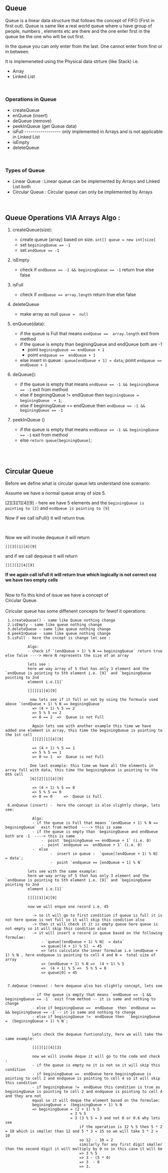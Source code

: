 <h2> Queue </h2>

Queue is a linear data structure that follows the concept of FIFO (First in first out).
Queue is same like a real world queue where u have group of people, numbers , elements etc are there and the  one enter first in the queue be the one who will
be out first. 

In the queue you can only enter from the last. One cannot enter from first or in between.

It is implemeneted using the Physical data strture (like Stack) i.e.

- Array
- Linked List


<br>
<h3> Operations in Queue </h3>

- createQueue
- enQueue (insert)
- deQueue (remove)
- peekInQueue (get Queue data)
- isFull  ------------------ only implemented in Arrays and is not applicable in Linked List
- isEmpty
- deleteQueue



<br>
<h3> Types of Queue </h3>

- Linear Queue : Linear queue can be implemented by Arrays and Linked List both
- Circular Queue : Circular queue can only be implemented by Arrays

<br>
<h2>Queue Operations VIA Arrays Algo :</h2>


1. createQueue(size):
    - create queue (array) based on size. `int[] queue = new int[size]`
    - set `beginingQueue == -1`
    - set `endQueue == -1`
    
 
 2. isEmpty
    - check if `endQueue == -1 && beginingQueue == -1` return true else false
 
 
 3. isFull
    - check if `endQueue == array.length` return true else false
    
 4. deleteQueue
    - make array as null  `queue =  null`
          
                                                         
 5. enQueue(data):
    - if the queue is Full that means `endQueue ==  array.length`  exit from method
    - if the queue is empty than  beginingQueue and endQueue both are -1 
         -  point `beginingQueue == endQueue + 1` 
         -  point `endqueue ==  endQueue + 1` 
    -  else
         insert in queue :  `queue[endQueue + 1] = data`;
         point `endqueue == endQueue + 1` 
                        

 6. deQueue():
    - if the queue is empty that means `endQueue == -1 && beginingQueue == -1`  exit from method
    - else if beginingQueue !=  endQueue then  `beginingQueue =  beginingQueue  + 1`;
    - else if beginingQueue ==  endQueue  then `endQueue == -1 && beginingQueue == -1`
 
 7. peekInQueue ()
    - if the queue is empty that means `endQueue == -1 && beginingQueue == -1`  exit from method
    - else  `return queue[beginingQueue]`;
 
 
 
 <br><br>
 <h2>Circular Queue</h2>
 Before we define what is circular queue  lets understand one scenario:
 
 Assume we have a normal queue array of size 5. 
 
 [2][3][1][4][9] - here we have 5 elements and the  `beginingQueue is pointing to [2]` and  `endQueue is pointing to [9]` 
                   
 Now if we call isFull() it will return true.
 
 <br>
 <p>Now we will invoke dequeue  it will return  
    
    [][3][1][4][9] 
    
 and if we call dequeue it will return  
 
    [][][1][4][9] 
 <b>If we again call isFull it will return true which logically is not correct coz we have two empty cells</b></p>
 
 <br>
 Now to fix this kind of issue we have a concept of <br>Circular Queue.</br>
 
 <br>
 Ciricular queue has some diffenent concepts for fewof it operations.

     1.createQueue() - same like Queue nothing change
     2.isEmpty - same like queue nothing change
     3.deleteQueue - same like queue nothing change
     4.peekInQueue - same like queue nothing change
     5.isFull - here the cncept is change let see :
              
              Algo:
              - check if `(endQueue + 1) % N == beginingQueue` return true else false ----> Here N represents the size of an array      
         
              lets see : 
              here we way array of 5 that has only 3 element and the `endQueue is pointing to 5th element i.e. [9]` and `beginingQueue pointing to 2nd        
              element i.e.[1]`
          
              [][][1][4][9] 

               now lets see if it full or not by using the formuale used above `(endQueue + 1) % N == beginingQueue`
                => (4 + 1) % 5 == 2
                => 5 % 5 == 2
                => 0 == 2  =>  Queue is not Full 
                
                Again lets see with another example this time we have added one element in array, this time the beginingQueue is pointing to the 1st cell
                [][2][1][4][9] 
                
                => (4 + 1) % 5 == 1
                => 5 % 5 == 1
                => 0 == 1  =>  Queue is not Full 
                
               One last example: this time we have all the elements in array full with data, this time the beginingQueue is pointing to the 0th cell
               [6][2][1][4][9]
               
                => (4 + 1) % 5 == 0
                => 5 % 5 == 0
                => 0 == 0     =>  Queue is Full 

     6.enQueue (insert) -  here the concept is also slightly change, lets see:
     
                Algo:
                - if the queue is Full that means `(endQueue + 1) % N == beginingQueue`  exit from method  ----> this is same
                - if the queue is empty than  beginingQueue and endQueue both are -1  ----> this is same
                    -  point `beginingQueue == endQueue + 1` (i.e. 0)
                    -  point `endqueue ==  endQueue + 1` (i.e. 0)
                -  else
                        -  insert in queue :  `queue[(endQueue + 1) % N]  = data`;
                        -  point `endqueue == [endQueue + 1] % N` 
     
              lets see with the same example: 
              here we way array of 5 that has only 3 element and the `endQueue is pointing to 5th element i.e. [9]` and `beginingQueue pointing to 2nd        
              element i.e.[1]`
          
              [][][1][4][9]
              
              now we will enque one record i.e. 45
              
                -> so it will go to first condition if queue is full it is not here queue is not full so it will skip this condition also 
                -> then it will check it it is empty queue here queue is not empty so it will skip this condition also
                -> it will insert a record in queue based on the following formulae:
                    - `queue[(endQueue + 1) % N]  = data`
                    => queue[(4 + 1) % 5]  = 45
                    => lets calculate the inner formulae i.e (endQueue + 1) % N , here endqueue is pointing to cell 4 and N =  total size of array
                    => (endQueue + 1) % N =>  (4 + 1) % 5
                    =>  (4 + 1) % 5 =>  5 % 5 = 0
                    => queue[0] = 45
     
     
     7.deQueue (remove) : here dequeue also has slightly concept, lets see
     
                - if the queue is empty that means `endQueue == -1 && beginingQueue == -1`  exit from method -- it is same and nothing to change
                - else if beginingQueue ==  endQueue  then `endQueue ==  && beginingQueue == -1`-- it is same and nothing to change
                - else if beginingQueue !=  endQueue then  `beginingQueue =  (beginingQueue + 1) % N`;
                
                
                Lets check the dequeue funtionality, here we will take the same example:
                    
                [][][1][4][3]
                
                now we will invoke deque it will go to the code and check :
                - if the queue is empty no it is not so it will skip this condition
                - if beginingQueue ==  endQueue here beginingQueue is pointing to cell 2 and endqueue is pointing to cell 4 so it will skip this condition
                - if beginingQueue !=  endQueue this condition is true as beginingQueue is pointing to cell 2 and endqueue is pointing to cell 4 and they are not 
                equal so it will deque the element based on the formulae:
                beginingQueue =  (beginingQueue + 1) % N
                => beginingQueue = (2 + 1) % 5
                                 = 3 % 5 
                                 = 3 (3 % 5 = 3 and not 0 or 0.6 why lets see 
                                     if the operation is 12 % 5 then 5 * 2 = 10 which is smaller than 12 and 5 * 3 = 15 so we will take 5 * 2 = 10
                                     so 12  - 10 = 2 
                                     similarly for any first digit smaller than the second digit it will multiply by 0 so in this case it will be
                                     => 3 % 5
                                     => 3 - (5 * 0)
                                     => 3  - 0
                                     => 3.
                                 
                                 
 
